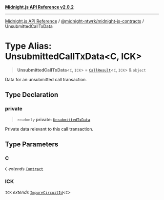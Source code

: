 [**Midnight.js API Reference v2.0.2**](../../../README.md)

***

[Midnight.js API Reference](../../../packages.md) / [@midnight-ntwrk/midnight-js-contracts](../README.md) / UnsubmittedCallTxData

# Type Alias: UnsubmittedCallTxData\<C, ICK\>

> **UnsubmittedCallTxData**\<`C`, `ICK`\> = [`CallResult`](CallResult.md)\<`C`, `ICK`\> & `object`

Data for an unsubmitted call transaction.

## Type Declaration

### private

> `readonly` **private**: [`UnsubmittedTxData`](UnsubmittedTxData.md)

Private data relevant to this call transaction.

## Type Parameters

### C

`C` *extends* [`Contract`](../../midnight-js-types/interfaces/Contract.md)

### ICK

`ICK` *extends* [`ImpureCircuitId`](../../midnight-js-types/type-aliases/ImpureCircuitId.md)\<`C`\>
